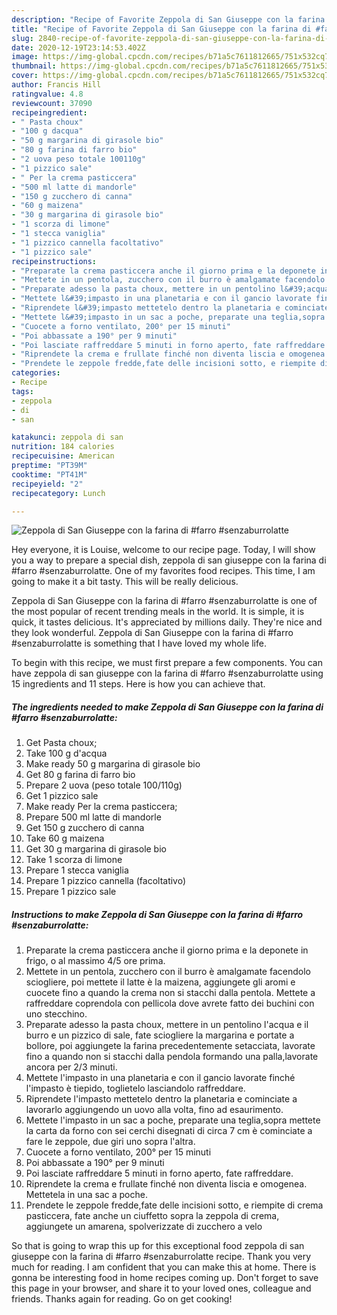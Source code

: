 ```yaml
---
description: "Recipe of Favorite Zeppola di San Giuseppe con la farina di #farro #senzaburrolatte"
title: "Recipe of Favorite Zeppola di San Giuseppe con la farina di #farro #senzaburrolatte"
slug: 2840-recipe-of-favorite-zeppola-di-san-giuseppe-con-la-farina-di-farro-senzaburrolatte
date: 2020-12-19T23:14:53.402Z
image: https://img-global.cpcdn.com/recipes/b71a5c7611812665/751x532cq70/zeppola-di-san-giuseppe-con-la-farina-di-farro-senzaburrolatte-recipe-main-photo.jpg
thumbnail: https://img-global.cpcdn.com/recipes/b71a5c7611812665/751x532cq70/zeppola-di-san-giuseppe-con-la-farina-di-farro-senzaburrolatte-recipe-main-photo.jpg
cover: https://img-global.cpcdn.com/recipes/b71a5c7611812665/751x532cq70/zeppola-di-san-giuseppe-con-la-farina-di-farro-senzaburrolatte-recipe-main-photo.jpg
author: Francis Hill
ratingvalue: 4.8
reviewcount: 37090
recipeingredient:
- " Pasta choux"
- "100 g dacqua"
- "50 g margarina di girasole bio"
- "80 g farina di farro bio"
- "2 uova peso totale 100110g"
- "1 pizzico sale"
- " Per la crema pasticcera"
- "500 ml latte di mandorle"
- "150 g zucchero di canna"
- "60 g maizena"
- "30 g margarina di girasole bio"
- "1 scorza di limone"
- "1 stecca vaniglia"
- "1 pizzico cannella facoltativo"
- "1 pizzico sale"
recipeinstructions:
- "Preparate la crema pasticcera anche il giorno prima e la deponete in frigo, o al massimo 4/5 ore prima."
- "Mettete in un pentola, zucchero con il burro è amalgamate facendolo sciogliere, poi mettete il latte è la maizena, aggiungete gli aromi e cuocete fino a quando la crema non si stacchi dalla pentola. Mettete a raffreddare coprendola con pellicola dove avrete fatto dei buchini con uno stecchino."
- "Preparate adesso la pasta choux, mettere in un pentolino l&#39;acqua e il burro e un pizzico di sale, fate sciogliere la margarina e portate a bollore, poi aggiungete la farina precedentemente setacciata, lavorate fino a quando non si stacchi dalla pendola formando una palla,lavorate ancora per 2/3 minuti."
- "Mettete l&#39;impasto in una planetaria e con il gancio lavorate finché l&#39;impasto è tiepido, toglietelo lasciandolo raffreddare."
- "Riprendete l&#39;impasto mettetelo dentro la planetaria e cominciate a lavorarlo aggiungendo un uovo alla volta, fino ad esaurimento."
- "Mettete l&#39;impasto in un sac a poche, preparate una teglia,sopra mettete la carta da forno con sei cerchi disegnati di circa 7 cm è cominciate a fare le zeppole, due giri uno sopra l&#39;altra."
- "Cuocete a forno ventilato, 200° per 15 minuti"
- "Poi abbassate a 190° per 9 minuti"
- "Poi lasciate raffreddare 5 minuti in forno aperto, fate raffreddare."
- "Riprendete la crema e frullate finché non diventa liscia e omogenea. Mettetela in una sac a poche."
- "Prendete le zeppole fredde,fate delle incisioni sotto, e riempite di crema pasticcera, fate anche un ciuffetto sopra la zeppola di crema, aggiungete un amarena, spolverizzate di zucchero a velo"
categories:
- Recipe
tags:
- zeppola
- di
- san

katakunci: zeppola di san 
nutrition: 184 calories
recipecuisine: American
preptime: "PT39M"
cooktime: "PT41M"
recipeyield: "2"
recipecategory: Lunch

---
```



![Zeppola di San Giuseppe con la farina di #farro #senzaburrolatte](https://img-global.cpcdn.com/recipes/b71a5c7611812665/751x532cq70/zeppola-di-san-giuseppe-con-la-farina-di-farro-senzaburrolatte-recipe-main-photo.jpg)

Hey everyone, it is Louise, welcome to our recipe page. Today, I will show you a way to prepare a special dish, zeppola di san giuseppe con la farina di #farro #senzaburrolatte. One of my favorites food recipes. This time, I am going to make it a bit tasty. This will be really delicious.



Zeppola di San Giuseppe con la farina di #farro #senzaburrolatte is one of the most popular of recent trending meals in the world. It is simple, it is quick, it tastes delicious. It's appreciated by millions daily. They're nice and they look wonderful. Zeppola di San Giuseppe con la farina di #farro #senzaburrolatte is something that I have loved my whole life.


To begin with this recipe, we must first prepare a few components. You can have zeppola di san giuseppe con la farina di #farro #senzaburrolatte using 15 ingredients and 11 steps. Here is how you can achieve that.

<!--inarticleads1-->

##### The ingredients needed to make Zeppola di San Giuseppe con la farina di #farro #senzaburrolatte:

1. Get  Pasta choux;
1. Take 100 g d&#39;acqua
1. Make ready 50 g margarina di girasole bio
1. Get 80 g farina di farro bio
1. Prepare 2 uova (peso totale 100/110g)
1. Get 1 pizzico sale
1. Make ready  Per la crema pasticcera;
1. Prepare 500 ml latte di mandorle
1. Get 150 g zucchero di canna
1. Take 60 g maizena
1. Get 30 g margarina di girasole bio
1. Take 1 scorza di limone
1. Prepare 1 stecca vaniglia
1. Prepare 1 pizzico cannella (facoltativo)
1. Prepare 1 pizzico sale




<!--inarticleads2-->

##### Instructions to make Zeppola di San Giuseppe con la farina di #farro #senzaburrolatte:

1. Preparate la crema pasticcera anche il giorno prima e la deponete in frigo, o al massimo 4/5 ore prima.
1. Mettete in un pentola, zucchero con il burro è amalgamate facendolo sciogliere, poi mettete il latte è la maizena, aggiungete gli aromi e cuocete fino a quando la crema non si stacchi dalla pentola. Mettete a raffreddare coprendola con pellicola dove avrete fatto dei buchini con uno stecchino.
1. Preparate adesso la pasta choux, mettere in un pentolino l&#39;acqua e il burro e un pizzico di sale, fate sciogliere la margarina e portate a bollore, poi aggiungete la farina precedentemente setacciata, lavorate fino a quando non si stacchi dalla pendola formando una palla,lavorate ancora per 2/3 minuti.
1. Mettete l&#39;impasto in una planetaria e con il gancio lavorate finché l&#39;impasto è tiepido, toglietelo lasciandolo raffreddare.
1. Riprendete l&#39;impasto mettetelo dentro la planetaria e cominciate a lavorarlo aggiungendo un uovo alla volta, fino ad esaurimento.
1. Mettete l&#39;impasto in un sac a poche, preparate una teglia,sopra mettete la carta da forno con sei cerchi disegnati di circa 7 cm è cominciate a fare le zeppole, due giri uno sopra l&#39;altra.
1. Cuocete a forno ventilato, 200° per 15 minuti
1. Poi abbassate a 190° per 9 minuti
1. Poi lasciate raffreddare 5 minuti in forno aperto, fate raffreddare.
1. Riprendete la crema e frullate finché non diventa liscia e omogenea. Mettetela in una sac a poche.
1. Prendete le zeppole fredde,fate delle incisioni sotto, e riempite di crema pasticcera, fate anche un ciuffetto sopra la zeppola di crema, aggiungete un amarena, spolverizzate di zucchero a velo




So that is going to wrap this up for this exceptional food zeppola di san giuseppe con la farina di #farro #senzaburrolatte recipe. Thank you very much for reading. I am confident that you can make this at home. There is gonna be interesting food in home recipes coming up. Don't forget to save this page in your browser, and share it to your loved ones, colleague and friends. Thanks again for reading. Go on get cooking!

